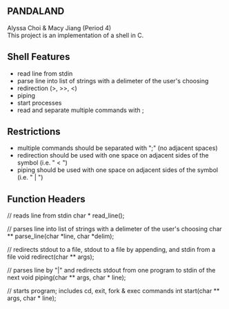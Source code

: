 ## PANDALAND
Alyssa Choi & Macy Jiang (Period 4)<br>
This project is an implementation of a shell in C.

## Shell Features
* read line from stdin
* parse line into list of strings with a delimeter of the user's choosing
* redirection (>, >>, <)
* piping
* start processes 
* read and separate multiple commands with ;

## Restrictions
* multiple commands should be separated with ";" (no adjacent spaces)
* redirection should be used with one space on adjacent sides of the symbol (i.e. " < ")
* piping should be used with one space on adjacent sides of the symbol (i.e. " | ")

## Function Headers
// reads line from stdin 
char * read_line();

// parses line into list of strings with a delimeter of the user's choosing
char ** parse_line(char *line, char *delim);

// redirects stdout to a file, stdout to a file by appending, and stdin from a file
void redirect(char ** args);

// parses line by "|" and redirects stdout from one program to stdin of the next
void piping(char ** args, char * line);

// starts program; includes cd, exit, fork & exec commands
int start(char ** args, char * line);
